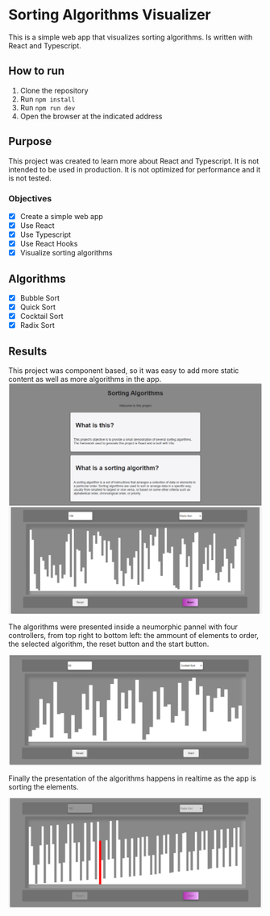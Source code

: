# Sorting Algorithms Visualizer

This is a simple web app that visualizes sorting algorithms. Is written with React and Typescript.

## How to run

1. Clone the repository
2. Run `npm install`
3. Run `npm run dev`
4. Open the browser at the indicated address

## Purpose

This project was created to learn more about React and Typescript. It is not intended to be used in production. It is not optimized for performance and it is not tested.

### Objectives

- [x] Create a simple web app
- [x] Use React
- [x] Use Typescript
- [x] Use React Hooks
- [x] Visualize sorting algorithms

## Algorithms

- [x] Bubble Sort
- [x] Quick Sort
- [x] Cocktail Sort
- [x] Radix Sort

## Results

This project was component based, so it was easy to add more static content as well as more algorithms in the app.
![web_app_presentation](./public/presentation.png)
![web_app_buttons](./public/btn-styles.png)

The algorithms were presented inside a neumorphic pannel with four controllers, from top right to bottom left: the ammount of elements to order, the selected algorithm, the reset button and the start button.

![algorithm_panel](./public/algorithm-panel.png)

Finally the presentation of the algorithms happens in realtime as the app is sorting the elements.

![sorts](./public/sorting.png)